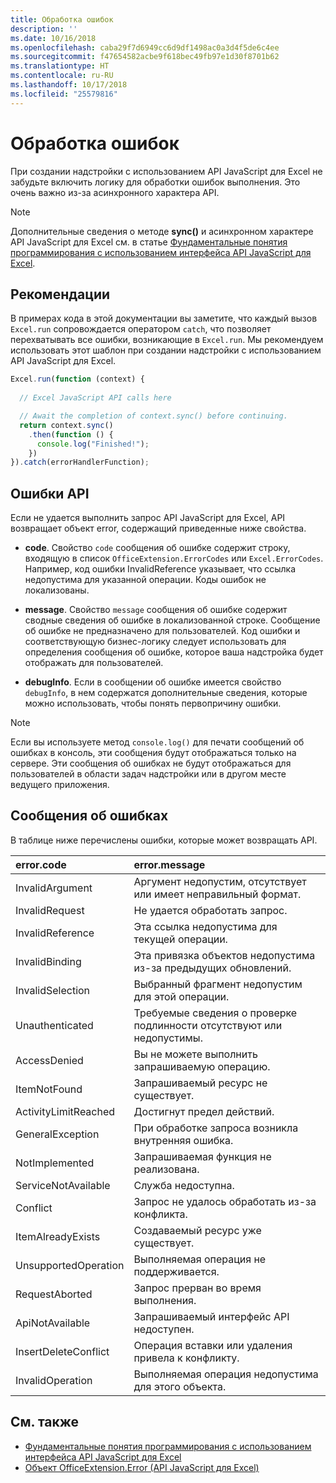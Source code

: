 ```yaml
---
title: Обработка ошибок
description: ''
ms.date: 10/16/2018
ms.openlocfilehash: caba29f7d6949cc6d9df1498ac0a3d4f5de6c4ee
ms.sourcegitcommit: f47654582acbe9f618bec49fb97e1d30f8701b62
ms.translationtype: HT
ms.contentlocale: ru-RU
ms.lasthandoff: 10/17/2018
ms.locfileid: "25579816"
---
```

# <a name="error-handling"></a>Обработка ошибок

При создании надстройки с использованием API JavaScript для Excel не забудьте включить логику для обработки ошибок выполнения. Это очень важно из-за асинхронного характера API.

> [!NOTE]
> Дополнительные сведения о методе **sync()** и асинхронном характере API JavaScript для Excel см. в статье [Фундаментальные понятия программирования с использованием интерфейса API JavaScript для Excel](excel-add-ins-core-concepts.md).

## <a name="best-practices"></a>Рекомендации

В примерах кода в этой документации вы заметите, что каждый вызов `Excel.run` сопровождается оператором `catch`, что позволяет перехватывать все ошибки, возникающие в `Excel.run`. Мы рекомендуем использовать этот шаблон при создании надстройки с использованием API JavaScript для Excel.

```js
Excel.run(function (context) { 
  
  // Excel JavaScript API calls here

  // Await the completion of context.sync() before continuing.
  return context.sync()
    .then(function () {
      console.log("Finished!");
    })
}).catch(errorHandlerFunction);     
```

## <a name="api-errors"></a>Ошибки API 

Если не удается выполнить запрос API JavaScript для Excel, API возвращает объект error, содержащий приведенные ниже свойства. 

- **code**. Свойство `code` сообщения об ошибке содержит строку, входящую в список `OfficeExtension.ErrorCodes` или `Excel.ErrorCodes`. Например, код ошибки InvalidReference указывает, что ссылка недопустима для указанной операции. Коды ошибок не локализованы. 

- **message**. Свойство `message` сообщения об ошибке содержит сводные сведения об ошибке в локализованной строке. Сообщение об ошибке не предназначено для пользователей. Код ошибки и соответствующую бизнес-логику следует использовать для определения сообщения об ошибке, которое ваша надстройка будет отображать для пользователей.

- **debugInfo**. Если в сообщении об ошибке имеется свойство `debugInfo`, в нем содержатся дополнительные сведения, которые можно использовать, чтобы понять первопричину ошибки. 

> [!NOTE]
> Если вы используете метод `console.log()` для печати сообщений об ошибках в консоль, эти сообщения будут отображаться только на сервере. Эти сообщения об ошибках не будут отображаться для пользователей в области задач надстройки или в другом месте ведущего приложения.

## <a name="error-messages"></a>Сообщения об ошибках

В таблице ниже перечислены ошибки, которые может возвращать API.

|error.code | error.message |
|:----------|:--------------|
|InvalidArgument |Аргумент недопустим, отсутствует или имеет неправильный формат.|
|InvalidRequest  |Не удается обработать запрос.|
|InvalidReference|Эта ссылка недопустима для текущей операции.|
|InvalidBinding  |Эта привязка объектов недопустима из-за предыдущих обновлений.|
|InvalidSelection|Выбранный фрагмент недопустим для этой операции.|
|Unauthenticated |Требуемые сведения о проверке подлинности отсутствуют или недопустимы.|
|AccessDenied |Вы не можете выполнить запрашиваемую операцию.|
|ItemNotFound |Запрашиваемый ресурс не существует.|
|ActivityLimitReached|Достигнут предел действий.|
|GeneralException|При обработке запроса возникла внутренняя ошибка.|
|NotImplemented  |Запрашиваемая функция не реализована.|
|ServiceNotAvailable|Служба недоступна.|
|Conflict|Запрос не удалось обработать из-за конфликта.|
|ItemAlreadyExists|Создаваемый ресурс уже существует.|
|UnsupportedOperation|Выполняемая операция не поддерживается.|
|RequestAborted|Запрос прерван во время выполнения.|
|ApiNotAvailable|Запрашиваемый интерфейс API недоступен.|
|InsertDeleteConflict|Операция вставки или удаления привела к конфликту.|
|InvalidOperation|Выполняемая операция недопустима для этого объекта.|

## <a name="see-also"></a>См. также

- [Фундаментальные понятия программирования с использованием интерфейса API JavaScript для Excel](excel-add-ins-core-concepts.md)
- [Объект OfficeExtension.Error (API JavaScript для Excel)](https://docs.microsoft.com/javascript/api/office/officeextension.error?view=office-js)

